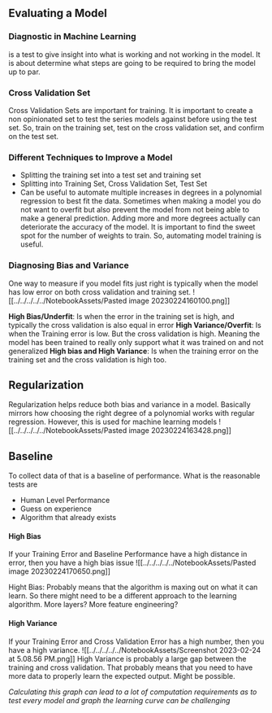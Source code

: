 ## Evaluating a Model
### Diagnostic in Machine Learning
is a test to give insight into what is working and not working in the model. It is about determine what steps are going to be required to bring the model up to par.

### Cross Validation Set
Cross Validation Sets are important for training. It is important to create a non opinionated set to test the series models against before using the test set. So, train on the training set, test on the cross validation set, and confirm on the test set. 

### Different Techniques to Improve a Model
* Splitting the training set into a test set and training set
* Splitting into Training Set, Cross Validation Set, Test Set
* Can be useful to automate multiple increases in degrees in a polynomial regression to best fit the data.
Sometimes when making a model you do not want to overfit but also prevent the model from not being able to make a general prediction. Adding more and more degrees actually can deteriorate the accuracy of the model. It is important to find the sweet spot for the number of weights to train. So, automating model training is useful.

### Diagnosing Bias and Variance
One way to measure if you model fits just right is typically when the model has low error on both cross validation and training set.
![[../../../../../NotebookAssets/Pasted image 20230224160100.png]]

**High Bias/Underfit**: Is when the error in the training set is high, and typically the cross validation is also equal in error
**High Variance/Overfit**: Is when the Training error is low. But the cross validation is high. Meaning the model has been trained to really only support what it was trained on and not generalized
**High bias and High Variance**: Is when the training error on the training set and the cross validation is high too.

## Regularization
Regularization helps reduce both bias and variance in a model. Basically mirrors how choosing the right degree of a polynomial works with regular regression. However, this is used for machine learning models
![[../../../../../NotebookAssets/Pasted image 20230224163428.png]]

## Baseline
To collect data of that is a baseline of performance. What is the reasonable tests are
* Human Level Performance
* Guess on experience
* Algorithm that already exists

#### High Bias
If your Training Error and Baseline Performance have a high distance in error, then you have a high bias issue
![[../../../../../NotebookAssets/Pasted image 20230224170650.png]]

Hight Bias: Probably means that the algorithm is maxing out on what it can learn. So there might need to be a different approach to the learning algorithm. More layers? More feature engineering?

#### High Variance
If your Training Error and Cross Validation Error has a high number, then you have a high variance.
![[../../../../../NotebookAssets/Screenshot 2023-02-24 at 5.08.56 PM.png]]
High Variance is probably a large gap between the training and cross validation. That probably means that you need to have more data to properly learn the expected output. Might be possible.

_Calculating this graph can lead to a lot of computation requirements as to test every model and graph the learning curve can be challenging_
